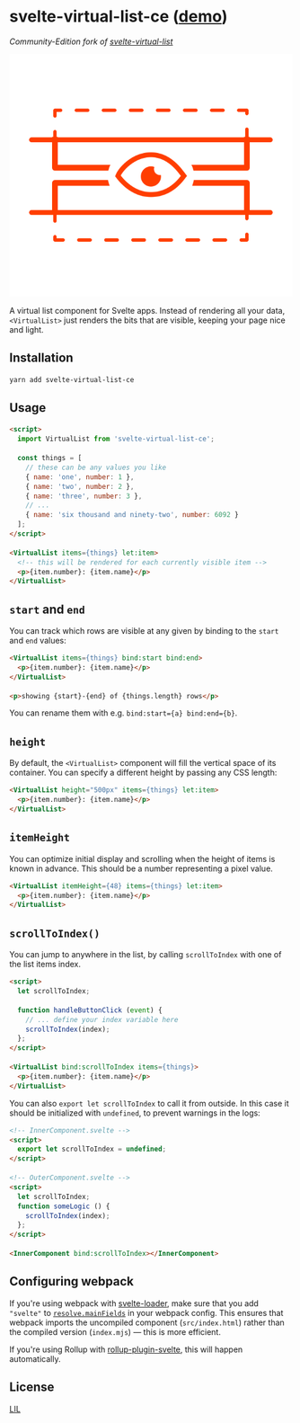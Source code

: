# svelte-virtual-list-ce ([demo](https://svelte.dev/repl/3ed4b471023045e68b3b5a181dabb59d?version=3.46.2))

_Community-Edition fork of [svelte-virtual-list](https://github.com/sveltejs/svelte-virtual-list)_

![logo.svg](./logo_svelte-virtual-list-ce.svg)

A virtual list component for Svelte apps. Instead of rendering all your data, `<VirtualList>` just renders the bits that are visible, keeping your page nice and light.

## Installation

```bash
yarn add svelte-virtual-list-ce
```


## Usage

```html
<script>
  import VirtualList from 'svelte-virtual-list-ce';

  const things = [
    // these can be any values you like
    { name: 'one', number: 1 },
    { name: 'two', number: 2 },
    { name: 'three', number: 3 },
    // ...
    { name: 'six thousand and ninety-two', number: 6092 }
  ];
</script>

<VirtualList items={things} let:item>
  <!-- this will be rendered for each currently visible item -->
  <p>{item.number}: {item.name}</p>
</VirtualList>
```


## `start` and `end`

You can track which rows are visible at any given by binding to the `start` and `end` values:

```html
<VirtualList items={things} bind:start bind:end>
  <p>{item.number}: {item.name}</p>
</VirtualList>

<p>showing {start}-{end} of {things.length} rows</p>
```

You can rename them with e.g. `bind:start={a} bind:end={b}`.


## `height`

By default, the `<VirtualList>` component will fill the vertical space of its container. You can specify a different height by passing any CSS length:

```html
<VirtualList height="500px" items={things} let:item>
  <p>{item.number}: {item.name}</p>
</VirtualList>
```

## `itemHeight`

You can optimize initial display and scrolling when the height of items is known in advance. This should be a number representing a pixel value.

```html
<VirtualList itemHeight={48} items={things} let:item>
  <p>{item.number}: {item.name}</p>
</VirtualList>
```

## `scrollToIndex()`

You can jump to anywhere in the list, by calling `scrollToIndex` with one of the list items index.

```html
<script>
  let scrollToIndex;

  function handleButtonClick (event) {
    // ... define your index variable here
    scrollToIndex(index);
  };
</script>

<VirtualList bind:scrollToIndex items={things}>
  <p>{item.number}: {item.name}</p>
</VirtualList>
```

You can also `export let scrollToIndex` to call it from outside. In this case it should be initialized with `undefined`, to prevent warnings in the logs:

```html
<!-- InnerComponent.svelte -->
<script>
  export let scrollToIndex = undefined;
</script>

<!-- OuterComponent.svelte -->
<script>
  let scrollToIndex;
  function someLogic () {
    scrollToIndex(index);
  };
</script>

<InnerComponent bind:scrollToIndex></InnerComponent>
```


## Configuring webpack

If you're using webpack with [svelte-loader](https://github.com/sveltejs/svelte-loader), make sure that you add `"svelte"` to [`resolve.mainFields`](https://webpack.js.org/configuration/resolve/#resolve-mainfields) in your webpack config. This ensures that webpack imports the uncompiled component (`src/index.html`) rather than the compiled version (`index.mjs`) — this is more efficient.

If you're using Rollup with [rollup-plugin-svelte](https://github.com/rollup/rollup-plugin-svelte), this will happen automatically.


## License

[LIL](LICENSE)

